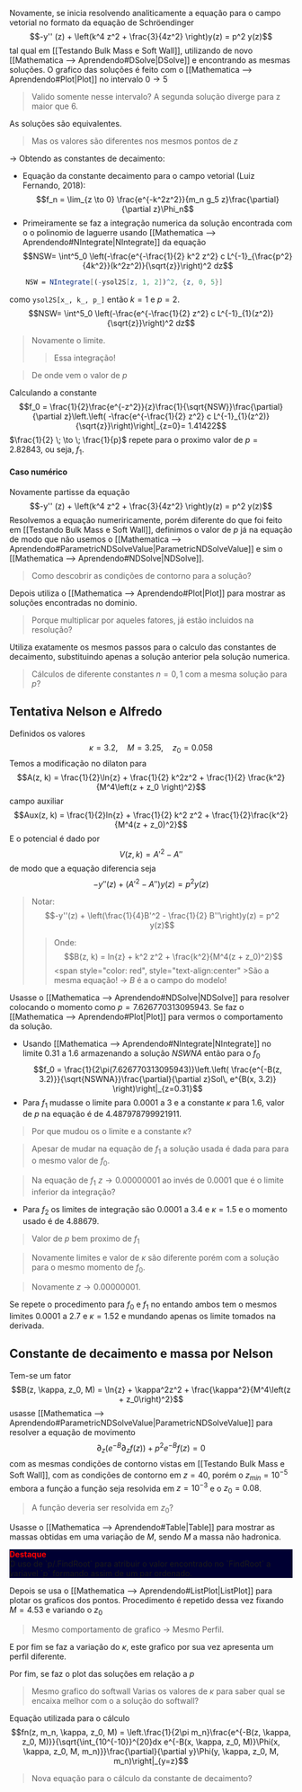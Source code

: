Novamente, se inicia resolvendo analiticamente  a equação para o campo vetorial no formato da equação de Schröendinger $$-y'' (z) + \left(k^4 z^2 + \frac{3}{4z^2} \right)y(z) = p^2 y(z)$$ tal qual em   [[Testando Bulk Mass e Soft Wall]], utilizando de novo [[Mathematica ⟶ Aprendendo#DSolve|DSolve]] e encontrando as mesmas soluções. 
O grafico das soluções é feito com o [[Mathematica ⟶ Aprendendo#Plot|Plot]] no intervalo $0 \to 5$ 

> Valido somente nesse intervalo? A segunda solução diverge para z maior que $6$.

As soluções são equivalentes.
>Mas os valores são diferentes nos mesmos pontos de $z$ 

-> Obtendo as constantes de decaimento:
- Equação da constante  decaimento para o campo vetorial (Luiz Fernando, 2018):$$f_n = \lim_{z \to 0} \frac{e^{-k^2z^2}}{m_n g_5 z}\frac{\partial}{\partial z}\Phi_n$$
- Primeiramente se faz a integração numerica da solução encontrada com o o polinomio de laguerre usando [[Mathematica ⟶ Aprendendo#NIntegrate|NIntegrate]] da equação $$NSW= \int^5_0 \left(-\frac{e^{-\frac{1}{2} k^2 z^2} c L^{-1}_{\frac{p^2}{4k^2}}(k^2z^2)}{\sqrt{z}}\right)^2 dz$$
~~~mathematica
	NSW = NIntegrate[(-ysol2S[z, 1, 2])^2, {z, 0, 5}]
~~~
como `ysol2S[x_, k_, p_]` então $k=1$ e $p=2$.$$NSW= \int^5_0 \left(-\frac{e^{-\frac{1}{2}  z^2} c L^{-1}_{1}(z^2)}{\sqrt{z}}\right)^2 dz$$
>Novamente o limite.
>>Essa integração!

>De onde vem o valor de $p$

 Calculando a constante $$f_0 = \frac{1}{2}\frac{e^{-z^2}}{z}\frac{1}{\sqrt{NSW}}\frac{\partial}{\partial z}\left.\left( -\frac{e^{-\frac{1}{2}  z^2} c L^{-1}_{1}(z^2)}{\sqrt{z}}\right)\right|_{z=0}= 1.41422$$ $\frac{1}{2} \; \to \; \frac{1}{p}$ 
repete para o proximo valor de $p=2.82843$, ou seja, $f_1$.

#### Caso numérico

Novamente partisse da equação $$-y'' (z) + \left(k^4 z^2 + \frac{3}{4z^2} \right)y(z) = p^2 y(z)$$Resolvemos a equação numeriricamente, porém diferente do que foi feito em [[Testando Bulk Mass e Soft Wall]], definimos o valor  de $p$ já na equação de modo que não usemos o [[Mathematica ⟶ Aprendendo#ParametricNDSolveValue|ParametricNDSolveValue]] e sim o [[Mathematica ⟶ Aprendendo#NDSolve|NDSolve]].

>Como descobrir as condições de contorno para a solução?

Depois utiliza o [[Mathematica ⟶ Aprendendo#Plot|Plot]] para mostrar as soluções encontradas no dominio.

>Porque multiplicar por aqueles fatores, já estão incluidos na resolução? 

Utiliza exatamente os mesmos passos para o calculo das constantes de decaimento, substituindo apenas a solução anterior pela solução numerica.

>Cálculos de diferente constantes $n=0, 1$ com a mesma solução para $p$?

## Tentativa Nelson e Alfredo

Definidos os valores $$\kappa = 3.2, \quad M = 3.25, \quad z_0 = 0.058$$ Temos a modificação no dilaton para $$A(z, k) = \frac{1}{2}\ln{z} + \frac{1}{2} k^2z^2 + \frac{1}{2} \frac{k^2}{M^4\left(z + z_0 \right)^2}$$ campo auxiliar $$Aux(z, k) = \frac{1}{2}ln{z} + \frac{1}{2} k^2 z^2 + \frac{1}{2}\frac{k^2}{M^4(z + z_0)^2}$$ E o potencial é dado por  $$V(z, k) = A'^2 - A''$$ de modo que a equação diferencia seja $$-y''(z) + \left(A'^2 - A'' \right)y(z) = p^2 y(z)$$
>Notar:$$-y''(z) + \left(\frac{1}{4}B'^2 - \frac{1}{2} B''\right)y(z) = p^2 y(z)$$
>>Onde:$$B(z, k) = ln{z} +  k^2 z^2 + \frac{k^2}{M^4(z + z_0)^2}$$<span style="color: red", style="text-align:center" >São a mesma equação!</span>  -> $B$ é a o campo do modelo!

Usasse o [[Mathematica ⟶ Aprendendo#NDSolve|NDSolve]] para resolver colocando o momento como $p=7.626770313095943$. Se faz o [[Mathematica ⟶ Aprendendo#Plot|Plot]] para vermos o comportamento da solução.

- Usando [[Mathematica ⟶ Aprendendo#NIntegrate|NIntegrate]] no limite $0.31$ a $1.6$ armazenando  a solução $NSWNA$ então para o $f_0$ $$f_0 = \frac{1}{2\pi(7.626770313095943)}\left.\left( \frac{e^{-B(z, 3.2)}}{\sqrt{NSWNA}}\frac{\partial}{\partial z}Sol\, e^{B(x, 3.2)} \right)\right|_{z=0.31}$$
- Para $f_1$ mudasse o limite para $0.0001$ a $3$ e a constante $\kappa$ para $1.6$, valor de $p$ na equação é de $4.487978799921911$.
>Por que mudou os o limite e a constante  $\kappa$?

>Apesar de mudar na equação de $f_1$ a solução usada é dada para para o mesmo valor de $f_0$.

>Na equação de $f_1$ $z \to 0.00000001$ ao invés de $0.0001$ que é o limite inferior da integração?

- Para $f_2$ os limites de integração são $0.0001$ a $3.4$ e $\kappa =1.5$ e o momento usado é de $4.88679$.
>Valor de $p$ bem proximo de $f_1$

>Novamente limites e valor de $\kappa$ são diferente porém com a solução para o mesmo momento de $f_0$. 

>Novamente $z \to 0.00000001$.

Se repete o procedimento para $f_0$ e $f_1$ no entando ambos tem o mesmos limites $0.0001$ a $2.7$ e $\kappa=1.52$  e mundando apenas os limite tomados na derivada.


## Constante de decaimento e massa por Nelson 

Tem-se um fator $$B(z, \kappa, z_0, M) = \ln{z} + \kappa^2z^2 + \frac{\kappa^2}{M^4\left(z + z_0\right)^2}$$ usasse [[Mathematica ⟶ Aprendendo#ParametricNDSolveValue|ParametricNDSolveValue]] para resolver a equação de movimento $$\partial_z\left(e^{-B}\partial_z f(z)\right) + p^2e^{-B}f(z) =0$$ com as mesmas condições de contorno vistas em [[Testando Bulk Mass e Soft Wall]], com as condições de contorno em $z=40$, porém o $z_{min}=10^{-5}$ embora a função a função seja resolvida em $z=10^{-3}$  e o $z_0 = 0.08$.
> A função deveria ser resolvida em $z_0$?

Usasse o [[Mathematica ⟶ Aprendendo#Table|Table]] para mostrar as massas obtidas em uma variação de $M$, sendo $M$ a massa não hadronica.

<div style="background-color: rgb(0, 0, 50);">
	 <span style="color: red", style="text-align:center"><strong>Destaque</strong></span>
	<br>	
	<span>	 
	 O uso de `p/.FindRoot` para atribuir o valor encontrado no `FindRoot` a variavel `p` formando assim de um par ordenado.
	 </span>
</div>

Depois se usa o [[Mathematica ⟶ Aprendendo#ListPlot|ListPlot]] para plotar os graficos dos pontos. Procedimento é repetido dessa vez fixando $M=4.53$ e variando o $z_0$ 

>Mesmo comportamento de grafico -> Mesmo Perfil.

E por fim se faz a variação do $\kappa$, este grafico por sua vez apresenta um perfil diferente. 

Por fim, se faz o plot das soluções em relação a $p$ 
> Mesmo grafico do softwall
> Varias os valores de $\kappa$ para saber qual se encaixa melhor com o a solução do softwall?

Equação utilizada para o cálculo $$fn(z, m_n, \kappa, z_0, M) = \left.\frac{1}{2\pi m_n}\frac{e^{-B(z, \kappa, z_0, M)}}{\sqrt{\int_{10^{-10}}^{20}dx e^{-B(x, \kappa, z_0, M)}\Phi(x, \kappa, z_0, M, m_n)}}\frac{\partial}{\partial y}\Phi(y, \kappa, z_0, M, m_n)\right|_{y=z}$$
>Nova equação para o cálculo da constante de decaimento?